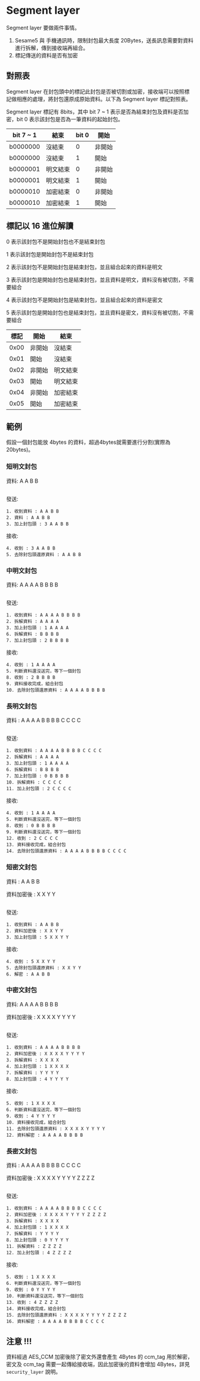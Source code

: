 # Segment layer

Segment layer 要做兩件事情。

1. Sesame5 與 手機通訊時，限制封包最大長度 20Bytes，送長訊息需要對資料進行拆解，傳到接收端再組合。
2. 標記傳送的資料是否有加密

## 對照表

Segment layer 在封包頭中的標記此封包是否被切割或加密，接收端可以按照標記做相應的處理，將封包還原成原始資料。以下為 Segment
layer 標記對照表。

Segment layer 標記有 8bits，其中 bit 7 ~ 1 表示是否為結束封包及資料是否加密，bit 0 表示該封包是否為一筆資料的起始封包。

| bit 7 ~ 1 | 結束   | bit 0 | 開始  |
|-----------|------|-------|-----|
| b0000000  | 沒結束  | 0     | 非開始 |
| b0000000  | 沒結束  | 1     | 開始  |
| b0000001  | 明文結束 | 0     | 非開始 |
| b0000001  | 明文結束 | 1     | 開始  |
| b0000010  | 加密結束 | 0     | 非開始 |
| b0000010  | 加密結束 | 1     | 開始  |

## 標記以 16 進位解讀

0 表示該封包不是開始封包也不是結束封包

1 表示該封包是開始封包不是結束封包

2 表示該封包不是開始封包是結束封包，並且組合起來的資料是明文

3 表示該封包是開始封包也是結束封包，並且資料是明文，資料沒有被切割，不需要組合

4 表示該封包不是開始封包是結束封包，並且組合起來的資料是密文

5 表示該封包是開始封包也是結束封包，並且資料是密文，資料沒有被切割，不需要組合

| 標記   | 開始  | 結束   |
|------|-----|------|
| 0x00 | 非開始 | 沒結束  |
| 0x01 | 開始  | 沒結束  |
| 0x02 | 非開始 | 明文結束 |
| 0x03 | 開始  | 明文結束 |
| 0x04 | 非開始 | 加密結束 |
| 0x05 | 開始  | 加密結束 |

## 範例

假設一個封包能放 4bytes 的資料，超過4bytes就需要進行分割(實際為 20bytes)。

### 短明文封包

資料: A A B B

<p align="left" >
  <img src="src/segment_layer/plantext_short.png" alt="" title="">
</p>

發送:

    1. 收到資料 : A A B B
    2. 資料 : A A B B
    3. 加上封包頭 : 3 A A B B

接收:

    4. 收到 : 3 A A B B
    5. 去除封包頭還原資料 : A A B B

### 中明文封包

資料: A A A A B B B B

<p align="left" >
  <img src="src/segment_layer/plantext_middle.png" alt="" title="">
</p>

發送:

    1. 收到資料 : A A A A B B B B
    2. 拆解資料 : A A A A 
    3. 加上封包頭 : 1 A A A A
    6. 拆解資料 : B B B B
    7. 加上封包頭 : 2 B B B B

接收:

    4. 收到 : 1 A A A A
    5. 判斷資料還沒送完，等下一個封包
    8. 收到 : 2 B B B B
    9. 資料接收完成，組合封包
    10. 去除封包頭還原資料 : A A A A B B B B

### 長明文封包

資料 : A A A A B B B B C C C C

<p align="left" >
  <img src="src/segment_layer/plantext_long.png" alt="" title="">
</p>

發送:

    1. 收到資料 : A A A A B B B B C C C C
    2. 拆解資料 : A A A A 
    3. 加上封包頭 : 1 A A A A
    6. 拆解資料 : B B B B
    7. 加上封包頭 : 0 B B B B
    10. 拆解資料 : C C C C
    11. 加上封包頭 : 2 C C C C

接收:

    4. 收到 : 1 A A A A
    5. 判斷資料還沒送完，等下一個封包
    8. 收到 : 0 B B B B
    9. 判斷資料還沒送完，等下一個封包
    12. 收到 : 2 C C C C
    13. 資料接收完成，組合封包
    14. 去除封包頭還原資料 : A A A A B B B B C C C C

### 短密文封包

資料 : A A B B

資料加密後 : X X Y Y

<p align="left" >
  <img src="src/segment_layer/ciphertext_short.png" alt="" title="">
</p>

發送:

    1. 收到資料 : A A B B
    2. 資料加密後 : X X Y Y
    3. 加上封包頭 : 5 X X Y Y

接收:

    4. 收到 : 5 X X Y Y
    5. 去除封包頭還原資料 : X X Y Y
    6. 解密 : A A B B

### 中密文封包

資料: A A A A B B B B

資料加密後 : X X X X Y Y Y Y

<p align="left" >
  <img src="src/segment_layer/ciphertext_middle.png" alt="" title="">
</p>

發送:

    1. 收到資料 : A A A A B B B B
    2. 資料加密後 : X X X X Y Y Y Y
    3. 拆解資料 : X X X X 
    4. 加上封包頭 : 1 X X X X
    7. 拆解資料 : Y Y Y Y
    8. 加上封包頭 : 4 Y Y Y Y

接收:

    5. 收到 : 1 X X X X
    6. 判斷資料還沒送完，等下一個封包
    9. 收到 : 4 Y Y Y Y
    10. 資料接收完成，組合封包
    11. 去除封包頭還原資料 : X X X X Y Y Y Y
    12. 資料解密 : A A A A B B B B

### 長密文封包

資料 : A A A A B B B B C C C C

資料加密後 : X X X X Y Y Y Y Z Z Z Z

<p align="left" >
  <img src="src/segment_layer/ciphertext_long.png" alt="" title="">
</p>

發送:

    1. 收到資料 : A A A A B B B B C C C C
    2. 資料加密後 : X X X X Y Y Y Y Z Z Z Z
    3. 拆解資料 : X X X X 
    4. 加上封包頭 : 1 X X X X
    7. 拆解資料 : Y Y Y Y
    8. 加上封包頭 : 0 Y Y Y Y
    11. 拆解資料 : Z Z Z Z
    12. 加上封包頭 : 4 Z Z Z Z

接收:

    5. 收到 : 1 X X X X
    6. 判斷資料還沒送完，等下一個封包
    9. 收到 : 0 Y Y Y Y
    10. 判斷資料還沒送完，等下一個封包
    13. 收到 : 4 Z Z Z Z
    14. 資料接收完成，組合封包
    15. 去除封包頭還原資料 : X X X X Y Y Y Y Z Z Z Z
    16. 資料解密 : A A A A B B B B C C C C

## 注意 !!!

資料經過 AES_CCM 加密後除了密文外還會產生 4Bytes 的 ccm_tag 用於解密，密文及 ccm_tag 需要一起傳給接收端，因此加密後的資料會增加
4Bytes，詳見 `security_layer` 說明。